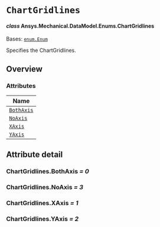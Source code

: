 # `ChartGridlines`

<a id="ansys.mechanical.stubs.v241.Ansys.Mechanical.DataModel.Enums.ChartGridlines"></a>

#### *class* Ansys.Mechanical.DataModel.Enums.ChartGridlines

Bases: [`enum.Enum`](https://docs.python.org/3/library/enum.html#enum.Enum)

Specifies the ChartGridlines.

<!-- !! processed by numpydoc !! -->

<a id="overview"></a>

## Overview

### Attributes

| Name |
| ------------------------------------------ |
| [`BothAxis`](#ChartGridlines.BothAxis) |
| [`NoAxis`](#ChartGridlines.NoAxis) |
| [`XAxis`](#ChartGridlines.XAxis) |
| [`YAxis`](#ChartGridlines.YAxis) |

<a id="attribute-detail"></a>

## Attribute detail

<a id="ChartGridlines.BothAxis"></a>

### ChartGridlines.BothAxis *= 0*

<a id="ChartGridlines.NoAxis"></a>

### ChartGridlines.NoAxis *= 3*

<a id="ChartGridlines.XAxis"></a>

### ChartGridlines.XAxis *= 1*

<a id="ChartGridlines.YAxis"></a>

### ChartGridlines.YAxis *= 2*


